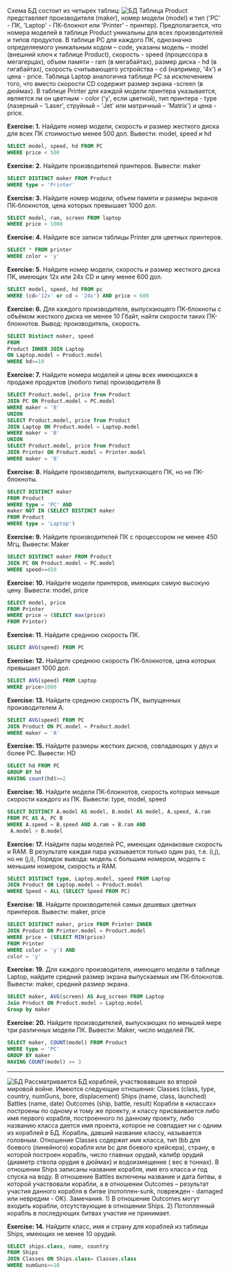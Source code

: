 Схема БД состоит из четырех таблиц: ![БД](https://sql-ex.ru/images/computers.gif)
Таблица Product представляет производителя (maker), номер модели (model) и тип ('PC' - ПК, 'Laptop' - ПК-блокнот или 'Printer' - принтер). Предполагается, что номера моделей в таблице Product уникальны для всех производителей и типов продуктов. В таблице PC для каждого ПК, однозначно определяемого уникальным кодом – code, указаны модель – model (внешний ключ к таблице Product), скорость - speed (процессора в мегагерцах), объем памяти - ram (в мегабайтах), размер диска - hd (в гигабайтах), скорость считывающего устройства - cd (например, '4x') и цена - price. Таблица Laptop аналогична таблице РС за исключением того, что вместо скорости CD содержит размер экрана -screen (в дюймах). В таблице Printer для каждой модели принтера указывается, является ли он цветным - color ('y', если цветной), тип принтера - type (лазерный – 'Laser', струйный – 'Jet' или матричный – 'Matrix') и цена - price.


**Exercise: 1.** Найдите номер модели, скорость и размер жесткого диска для всех ПК стоимостью менее 500 дол. 
Вывести: model, speed и hd
```sql
SELECT model, speed, hd FROM PC
WHERE price < 500
```

**Exercise: 2.** Найдите производителей принтеров.
Вывести: maker
```sql
SELECT DISTINCT maker FROM Product
WHERE type = 'Printer'
```

**Exercise: 3.** Найдите номер модели, объем памяти и размеры экранов ПК-блокнотов, цена которых превышает 1000 дол.
```sql
SELECT model, ram, screen FROM laptop
WHERE price > 1000
```

**Exercise: 4.** Найдите все записи таблицы Printer для цветных принтеров.
```sql
SELECT * FROM printer
WHERE color = 'y'
```

**Exercise: 5.** Найдите номер модели, скорость и размер жесткого диска ПК, имеющих 12x или 24x CD и цену менее 600 дол.
```sql
SELECT model, speed, hd FROM pc
WHERE (cd='12x' or cd = '24x') AND price < 600
```

**Exercise: 6.** Для каждого производителя, выпускающего ПК-блокноты c объёмом жесткого диска не менее 10 Гбайт, найти скорости таких ПК-блокнотов. 
Вывод: производитель, скорость.
```sql
SELECT Distinct maker, speed 
FROM 
Product INNER JOIN Laptop
ON Laptop.model = Product.model
WHERE hd>=10
```

**Exercise: 7.** Найдите номера моделей и цены всех имеющихся в продаже продуктов (любого типа) производителя B
```sql
SELECT Product.model, price from Product
JOIN PC ON Product.model = PC.model
WHERE maker = 'B'
UNION
SELECT Product.model, price from Product
JOIN Laptop ON Product.model = Laptop.model
WHERE maker = 'B'
UNION
SELECT Product.model, price from Product
JOIN Printer ON Product.model = Printer.model
WHERE maker = 'B'
```

**Exercise: 8.** Найдите производителя, выпускающего ПК, но не ПК-блокноты.
```sql
SELECT DISTINCT maker
FROM Product 
WHERE type = 'PC' AND
maker NOT IN (SELECT DISTINCT maker
FROM Product 
WHERE type = 'Laptop')
```

**Exercise: 9.** Найдите производителей ПК с процессором не менее 450 Мгц. 
Вывести: Maker
```sql
SELECT DISTINCT maker FROM Product
JOIN PC ON Product.model = PC.model
WHERE speed>=450
```

**Exercise: 10.** Найдите модели принтеров, имеющих самую высокую цену. 
Вывести: model, price
```sql
SELECT model, price 
FROM Printer
WHERE price = (SELECT max(price) 
FROM Printer)
```

**Exercise: 11.** Найдите среднюю скорость ПК.
```sql
SELECT AVG(speed) FROM PC
```

**Exercise: 12.** Найдите среднюю скорость ПК-блокнотов, цена которых превышает 1000 дол.
```sql
SELECT AVG(speed) FROM Laptop
WHERE price>1000
```

**Exercise: 13.** Найдите среднюю скорость ПК, выпущенных производителем A.
```sql
SELECT AVG(speed) FROM PC
JOIN Product ON PC.model = Product.model
WHERE maker = 'A'
```

**Exercise: 15.** Найдите размеры жестких дисков, совпадающих у двух и более PC. 
Вывести: HD
```sql
SELECT hd FROM PC
GROUP BY hd
HAVING count(hd)>=2
```

**Exercise: 16.** Найдите модели ПК-блокнотов, скорость которых меньше скорости каждого из ПК.
Вывести: type, model, speed
```sql
SELECT DISTINCT A.model AS model, B.model AS model, A.speed, A.ram
FROM PC AS A, PC B
WHERE A.speed = B.speed AND A.ram = B.ram AND
 A.model > B.model
```

**Exercise: 17.** Найдите пары моделей PC, имеющих одинаковые скорость и RAM. В результате каждая пара указывается только один раз, т.е. (i,j), но не (j,i), Порядок вывода: модель с большим номером, модель с меньшим номером, скорость и RAM.
```sql
SELECT DISTINCT type, Laptop.model, speed FROM Laptop
JOIN Product ON Laptop.model = Product.model
WHERE Speed < ALL (SELECT Speed FROM PC)
```

**Exercise: 18.** Найдите производителей самых дешевых цветных принтеров.
Вывести: maker, price
```sql
SELECT DISTINCT maker, price FROM Printer INNER 
JOIN Product ON Printer.model = Product.model
WHERE price = (SELECT MIN(price) 
FROM Printer
WHERE color = 'y') AND
color = 'y'
```

**Exercise: 19.** Для каждого производителя, имеющего модели в таблице Laptop, найдите средний размер экрана выпускаемых им ПК-блокнотов.
Вывести: maker, средний размер экрана.
```sql
SELECT maker, AVG(screen) AS Avg_screen FROM Laptop
Join Product ON Product.model = Laptop.model
Group by maker
```

**Exercise: 20.** Найдите производителей, выпускающих по меньшей мере три различных модели ПК.
Вывести: Maker, число моделей ПК.
```sql
SELECT maker, COUNT(model) FROM Product
WHERE type = 'PC'
GROUP BY maker
HAVING COUNT(model) >= 3
```

---
![БД](https://sql-ex.ru/images/ships.gif)
Рассматривается БД кораблей, участвовавших во второй мировой войне. Имеются следующие отношения:
Classes (class, type, country, numGuns, bore, displacement)
Ships (name, class, launched)
Battles (name, date)
Outcomes (ship, battle, result)
Корабли в «классах» построены по одному и тому же проекту, и классу присваивается либо имя первого корабля, построенного по данному проекту, либо названию класса дается имя проекта, которое не совпадает ни с одним из кораблей в БД. Корабль, давший название классу, называется головным.
Отношение Classes содержит имя класса, тип (bb для боевого (линейного) корабля или bc для боевого крейсера), страну, в которой построен корабль, число главных орудий, калибр орудий (диаметр ствола орудия в дюймах) и водоизмещение ( вес в тоннах). В отношении Ships записаны название корабля, имя его класса и год спуска на воду. В отношение Battles включены название и дата битвы, в которой участвовали корабли, а в отношении Outcomes – результат участия данного корабля в битве (потоплен-sunk, поврежден - damaged или невредим - OK).
Замечания. 1) В отношение Outcomes могут входить корабли, отсутствующие в отношении Ships. 2) Потопленный корабль в последующих битвах участия не принимает.

**Exercise: 14.** Найдите класс, имя и страну для кораблей из таблицы Ships, имеющих не менее 10 орудий.
```sql
SELECT ships.class, name, country 
FROM Ships
JOIN Classes ON Ships.class= Classes.class
WHERE numGuns>=10
```